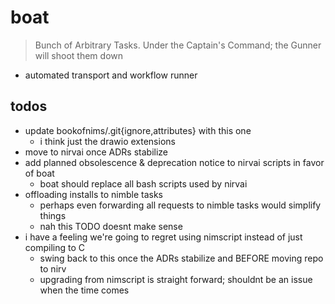 # boat

> Bunch of Arbitrary Tasks.
> Under the Captain's Command; the Gunner will shoot them down

- automated transport and workflow runner

## todos

- update bookofnims/.git{ignore,attributes} with this one
  - i think just the drawio extensions
- move to nirvai once ADRs stabilize
- add planned obsolescence & deprecation notice to nirvai scripts in favor of boat
  - boat should replace all bash scripts used by nirvai
- offloading installs to nimble tasks
  - perhaps even forwarding all requests to nimble tasks would simplify things
  - nah this TODO doesnt make sense
- i have a feeling we're going to regret using nimscript instead of just compiling to C
  - swing back to this once the ADRs stabilize and BEFORE moving repo to nirv
  - upgrading from nimscript is straight forward; shouldnt be an issue when the time comes
